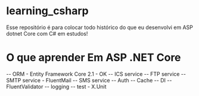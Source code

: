 # learning_csharp
Esse repositório é para colocar todo histórico do que eu desenvolvi em ASP dotnet Core com C# em estudos!

# O que aprender Em ASP .NET Core

-- ORM - Entity Framework Core 2.1 - OK
-- ICS service
-- FTP service
-- SMTP service - FluentMail
-- SMS service
-- Auth
-- Cache
-- DI
-- FluentValidator
-- logging
-- test - X.Unit
